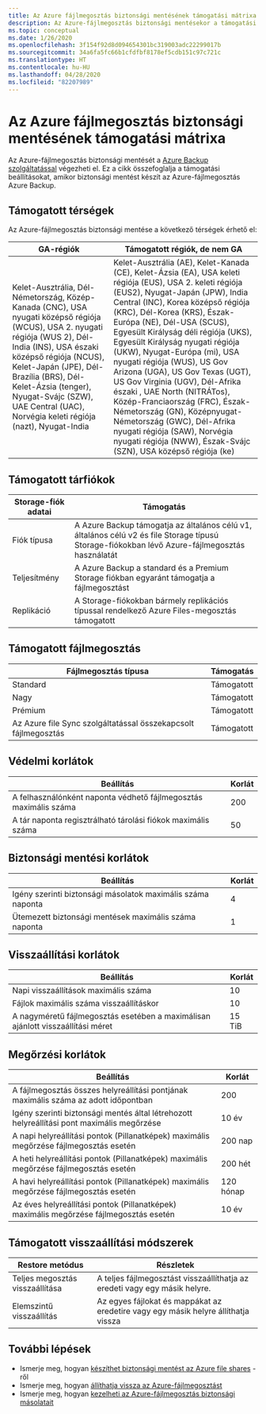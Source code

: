 ```yaml
---
title: Az Azure fájlmegosztás biztonsági mentésének támogatási mátrixa
description: Az Azure-fájlmegosztás biztonsági mentésekor a támogatási beállítások és korlátozások összegzését tartalmazza.
ms.topic: conceptual
ms.date: 1/26/2020
ms.openlocfilehash: 3f154f92d8d094654301bc319003adc22299017b
ms.sourcegitcommit: 34a6fa5fc66b1cfdfbf8178ef5cdb151c97c721c
ms.translationtype: HT
ms.contentlocale: hu-HU
ms.lasthandoff: 04/28/2020
ms.locfileid: "82207989"
---
```

# <a name="support-matrix-for-azure-file-share-backup"></a>Az Azure fájlmegosztás biztonsági mentésének támogatási mátrixa

Az Azure-fájlmegosztás biztonsági mentését a [Azure Backup szolgáltatással](https://docs.microsoft.com/azure/backup/backup-overview) végezheti el. Ez a cikk összefoglalja a támogatási beállításokat, amikor biztonsági mentést készít az Azure-fájlmegosztás Azure Backup.

## <a name="supported-geos"></a>Támogatott térségek

Az Azure-fájlmegosztás biztonsági mentése a következő térségek érhető el:

| GA-régiók | Támogatott régiók, de nem GA                                                      |
| ------------------------------------------------------------ | ------------------------------------------------------------ |
| Kelet-Ausztrália, Dél-Németország, Közép-Kanada (CNC), USA nyugati középső régiója (WCUS), USA 2. nyugati régiója (WUS 2), Dél-India (INS), USA északi középső régiója (NCUS), Kelet-Japán (JPE), Dél-Brazília (BRS), Dél-Kelet-Ázsia (tenger), Nyugat-Svájc (SZW), UAE Central (UAC), Norvégia keleti régiója (nazt), Nyugat-India                                                  |Kelet-Ausztrália (AE), Kelet-Kanada (CE), Kelet-Ázsia (EA), USA keleti régiója (EUS), USA 2. keleti régiója (EUS2), Nyugat-Japán (JPW), India Central (INC), Korea középső régiója (KRC), Dél-Korea (KRS), Észak-Európa (NE), Dél-USA (SCUS), Egyesült Királyság déli régiója (UKS), Egyesült Királyság nyugati régiója (UKW), Nyugat-Európa (mi), USA nyugati régiója (WUS), US Gov Arizona (UGA), US Gov Texas (UGT), US Gov Virginia (UGV), Dél-Afrika északi , UAE North (NITRÁTos), Közép-Franciaország (FRC), Észak-Németország (GN), Középnyugat-Németország (GWC), Dél-Afrika nyugati régiója (SAW), Norvégia nyugati régiója (NWW), Észak-Svájc (SZN), USA középső régiója (ke)           |

## <a name="supported-storage-accounts"></a>Támogatott tárfiókok

| Storage-fiók adatai | Támogatás                                                      |
| ------------------------ | ------------------------------------------------------------ |
| Fiók típusa            | A Azure Backup támogatja az általános célú v1, általános célú v2 és file Storage típusú Storage-fiókokban lévő Azure-fájlmegosztás használatát |
| Teljesítmény              | A Azure Backup a standard és a Premium Storage fiókban egyaránt támogatja a fájlmegosztást |
| Replikáció              | A Storage-fiókokban bármely replikációs típussal rendelkező Azure Files-megosztás támogatott |

## <a name="supported-file-shares"></a>Támogatott fájlmegosztás

| Fájlmegosztás típusa                                   | Támogatás   |
| -------------------------------------------------- | --------- |
| Standard                                           | Támogatott |
| Nagy                                              | Támogatott |
| Prémium                                            | Támogatott |
| Az Azure file Sync szolgáltatással összekapcsolt fájlmegosztás | Támogatott |

## <a name="protection-limits"></a>Védelmi korlátok

| Beállítás                                                      | Korlát |
| ------------------------------------------------------------ | ----- |
| A felhasználónként naponta védhető fájlmegosztás maximális száma | 200   |
| A tár naponta regisztrálható tárolási fiókok maximális száma | 50    |

## <a name="backup-limits"></a>Biztonsági mentési korlátok

| Beállítás                                      | Korlát |
| -------------------------------------------- | ----- |
| Igény szerinti biztonsági másolatok maximális száma naponta | 4     |
| Ütemezett biztonsági mentések maximális száma naponta | 1     |

## <a name="restore-limits"></a>Visszaállítási korlátok

| Beállítás                                                      | Korlát   |
| ------------------------------------------------------------ | ------- |
| Napi visszaállítások maximális száma                           | 10      |
| Fájlok maximális száma visszaállításkor                         | 10      |
| A nagyméretű fájlmegosztás esetében a maximálisan ajánlott visszaállítási méret | 15 TiB |

## <a name="retention-limits"></a>Megőrzési korlátok

| Beállítás                                                      | Korlát    |
| ------------------------------------------------------------ | -------- |
| A fájlmegosztás összes helyreállítási pontjának maximális száma az adott időpontban | 200      |
| Igény szerinti biztonsági mentés által létrehozott helyreállítási pont maximális megőrzése | 10 év |
| A napi helyreállítási pontok (Pillanatképek) maximális megőrzése fájlmegosztás esetén| 200 nap |
| A heti helyreállítási pontok (Pillanatképek) maximális megőrzése fájlmegosztás esetén | 200 hét |
| A havi helyreállítási pontok (Pillanatképek) maximális megőrzése fájlmegosztás esetén | 120 hónap |
| Az éves helyreállítási pontok (Pillanatképek) maximális megőrzése fájlmegosztás esetén | 10 év |

## <a name="supported-restore-methods"></a>Támogatott visszaállítási módszerek

| Restore metódus     | Részletek                                                      |
| ------------------ | ------------------------------------------------------------ |
| Teljes megosztás visszaállítása | A teljes fájlmegosztást visszaállíthatja az eredeti vagy egy másik helyre. |
| Elemszintű visszaállítás | Az egyes fájlokat és mappákat az eredetire vagy egy másik helyre állíthatja vissza |

## <a name="next-steps"></a>További lépések

* Ismerje meg, hogyan [készíthet biztonsági mentést az Azure file shares](backup-afs.md) -ről
* Ismerje meg, hogyan [állíthatja vissza az Azure-fájlmegosztást](restore-afs.md)
* Ismerje meg, hogyan [kezelheti az Azure-fájlmegosztás biztonsági másolatait](manage-afs-backup.md)
